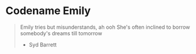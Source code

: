 # Codename Emily
> Emily tries but misunderstands, ah ooh
> She's often inclined to borrow somebody's dreams till tomorrow
> - Syd Barrett
